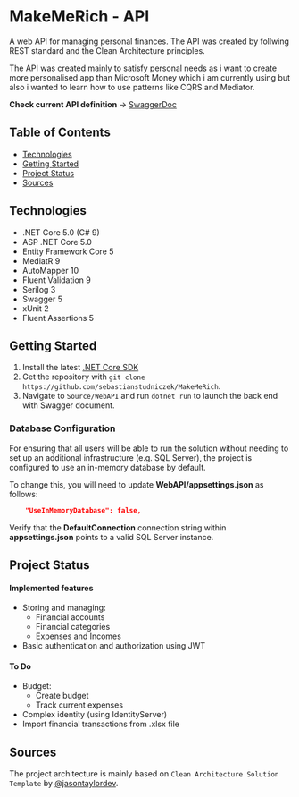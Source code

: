 # MakeMeRich - API

A web API for managing personal finances. The API was created by follwing REST standard and 
the Clean Architecture principles.

The API was created mainly to satisfy personal needs as i want to create more personalised app than Microsoft Money 
which i am currently using but also i wanted to learn how to use patterns like CQRS and Mediator.

**Check current API definition** -> [SwaggerDoc](https://sebastianstudniczek.github.io/MakeMeRich/)

## Table of Contents
* [Technologies](#Technologies)
* [Getting Started](#Getting-Started)
* [Project Status](#Project-Status)
* [Sources](#Sources)
 
## Technologies

* .NET Core 5.0 (C# 9)
* ASP .NET Core 5.0
* Entity Framework Core 5
* MediatR 9
* AutoMapper 10
* Fluent Validation 9
* Serilog 3 
* Swagger 5
* xUnit 2
* Fluent Assertions 5

## Getting Started

1. Install the latest [.NET Core SDK](https://dotnet.microsoft.com/download)
2. Get the repository with `git clone https://github.com/sebastianstudniczek/MakeMeRich`.
3. Navigate to `Source/WebAPI` and run `dotnet run` to launch the back end with Swagger document.

### Database Configuration

For ensuring that all users will be able to run the solution without needing to set up an additional infrastructure (e.g. SQL Server), 
the project is configured to use an in-memory database by default.

To change this, you will need to update **WebAPI/appsettings.json** as follows:

```json
    "UseInMemoryDatabase": false,
```
Verify that the **DefaultConnection** connection string within **appsettings.json** points to a valid SQL Server instance.

## Project Status

#### Implemented features

* Storing and managing:
  * Financial accounts
  * Financial categories
  * Expenses and Incomes
* Basic authentication and authorization using JWT

#### To Do

* Budget:
  * Create budget
  * Track current expenses
* Complex identity (using IdentityServer)
* Import financial transactions from .xlsx file

## Sources

The project architecture is mainly based on `Clean Architecture Solution Template`
by [@jasontaylordev](https://github.com/jasontaylordev/CleanArchitecture).



